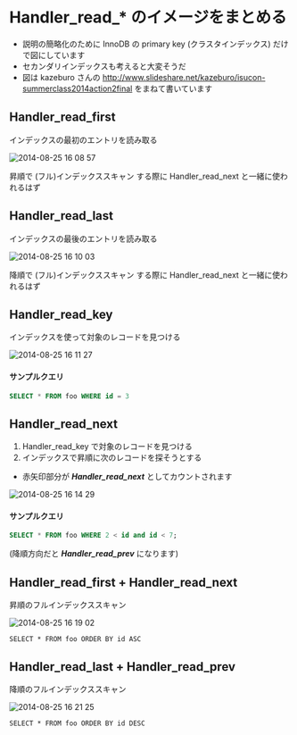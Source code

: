 # Handler_read_* のイメージをまとめる

 * 説明の簡略化のために InnoDB の primary key (クラスタインデックス) だけで図にしています
 * セカンダリインデックスも考えると大変そうだ
 * 図は kazeburo さんの http://www.slideshare.net/kazeburo/isucon-summerclass2014action2final をまねて書いています

## Handler_read_first

インデックスの最初のエントリを読み取る

![2014-08-25 16 08 57](https://cloud.githubusercontent.com/assets/172456/4027141/d4d22210-2c28-11e4-8431-79539a60b5cf.png)

昇順で (フル)インデックススキャン する際に Handler_read_next と一緒に使われるはず

## Handler_read_last

インデックスの最後のエントリを読み取る

![2014-08-25 16 10 03](https://cloud.githubusercontent.com/assets/172456/4027136/d4aac26a-2c28-11e4-8e16-105838f6440e.png)

降順で (フル)インデックススキャン する際に Handler_read_next と一緒に使われるはず

## Handler_read_key

インデックスを使って対象のレコードを見つける

![2014-08-25 16 11 27](https://cloud.githubusercontent.com/assets/172456/4027138/d4b38436-2c28-11e4-8547-05e975bfe499.png)

#### サンプルクエリ

```sql
SELECT * FROM foo WHERE id = 3
```

## Handler_read_next

 1. Handler_read_key で対象のレコードを見つける
 2. インデックスで昇順に次のレコードを探そうとする
  * 赤矢印部分が ***Handler_read_next*** としてカウントされます
 
![2014-08-25 16 14 29](https://cloud.githubusercontent.com/assets/172456/4027139/d4b7e6a2-2c28-11e4-9a2b-6be5f3674df3.png)

#### サンプルクエリ

```sql
SELECT * FROM foo WHERE 2 < id and id < 7;
```

(降順方向だと ***Handler_read_prev*** になります)

## Handler_read_first + Handler_read_next

昇順のフルインデックススキャン

![2014-08-25 16 19 02](https://cloud.githubusercontent.com/assets/172456/4027137/d4aef010-2c28-11e4-8888-c26245c2faa2.png)

```
SELECT * FROM foo ORDER BY id ASC
```

## Handler_read_last + Handler_read_prev

降順のフルインデックススキャン

![2014-08-25 16 21 25](https://cloud.githubusercontent.com/assets/172456/4027140/d4ba0220-2c28-11e4-8eaf-aa359d5a611b.png)

```
SELECT * FROM foo ORDER BY id DESC
```